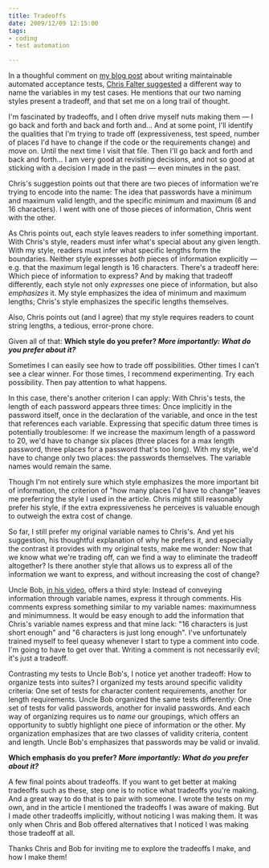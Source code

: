 ```yaml
--- 
title: Tradeoffs
date: 2009/12/09 12:15:00
tags:
- coding
- test automation

---
```


In a thoughful comment on <a href="http://cwd.dhemery.com/2009/11/wmaat/">my blog post</a> about writing maintainable automated acceptance tests, <a href="http://cwd.dhemery.com/2009/11/wmaat/#comment-18843">Chris Falter suggested</a> a different way to name the variables in my test cases. He mentions that our two naming styles present a tradeoff, and that set me on a long trail of thought.

I'm fascinated by tradeoffs, and I often drive myself nuts making them — I go back and forth and back and forth and… And at some point, I'll identify the qualities that I'm trying to trade off (expressiveness, test speed, number of places I'd have to change if the code or the requirements change) and move on. Until the next time I visit that file. Then I'll go back and forth and back and forth… I am very good at revisiting decisions, and not so good at sticking with a decision I made in the past — even minutes in the past.

Chris's suggestion points out that there are two pieces of information we're trying to encode into the name: The idea that passwords have a minimum and maximum valid length, and the specific minimum and maximum (6 and 16 characters). I went with one of those pieces of information, Chris went with the other.

As Chris points out, each style leaves readers to infer something important. With Chris's style, readers must infer what's special about any given length. With my style, readers must infer what specific lengths form the boundaries. Neither style expresses <em>both</em> pieces of information explicitly — e.g. that the maximum legal length is 16 characters. There's a tradeoff here: Which piece of information to express? And by making that tradeoff differently, each style not only <em>expresses</em> one piece of information, but also <em>emphasizes</em> it. My style emphasizes the idea of minimum and maximum lengths; Chris's style emphasizes the specific lengths themselves.

Also, Chris points out (and I agree) that my style requires readers to count string lengths, a tedious, error-prone chore.

Given all of that: <strong>Which style do you prefer? <em>More importantly: What do you prefer about it?</em></strong>

Sometimes I can easily see how to trade off possibilities. Other times I can't see a clear winner. For those times, I recommend experimenting. Try each possibility. Then pay attention to what happens.

In this case, there's another criterion I can apply: With Chris's tests, the length of each password appears three times: Once implicitly in the password itself, once in the declaration of the variable, and once in the test that references each variable. Expressing that specific datum three times is potentially troublesome: If we increase the maximum length of a password to 20, we'd have to change six places (three places for a max length password, three places for a password that's too long). With my style, we'd have to change only two places: the passwords themselves. The variable names would remain the same.

Though I'm not entirely sure which style emphasizes the more important bit of information, the criterion of "how many places I'd have to change" leaves me preferring the style I used in the article. Chris might still reasonably prefer his style, if the extra expressiveness he perceives is valuable enough to outweigh the extra cost of change.

So far, I still prefer my original variable names to Chris's. And yet his suggestion, his thoughtful explanation of why he prefers it, and especially the contrast it provides with my original tests, make me wonder: Now that we know what we're trading off, can we find a way to eliminate the tradeoff altogether? Is there another style that allows us to express all of the information we want to express, and without increasing the cost of change?

Uncle Bob, <a href="http://blog.objectmentor.com/articles/2009/12/07/writing-maintainable-automated-acceptance-tests">in his video</a>, offers a third style: Instead of conveying information through variable names, express it through comments. His comments express something similar to my variable names: maximumness and minimumness. It would be easy enough to add the information that Chris's variable names express and that mine lack: "16 characters is just short enough" and "6 characters is just long enough". I've unfortunately trained myself to feel queasy whenever I start to type a comment into code. I'm going to have to get over that. Writing a comment is not necessarily evil; it's just a tradeoff.

Contrasting my tests to Uncle Bob's, I notice yet another tradeoff: How to organize tests into suites? I organized my tests around specific validity criteria: One set of tests for character content requirements, another for length requirements. Uncle Bob organized the same tests differently: One set of tests for valid passwords, another for invalid passwords. And each way of organizing requires us to <em>name</em> our groupings, which offers an opportunity to subtly highlight one piece of information or the other. My organization emphasizes that are two classes of validity criteria, content and length. Uncle Bob's emphasizes that passwords may be valid or invalid.

<strong>Which emphasis do you prefer? <em>More importantly: What do you prefer about it?</em></strong>

A few final points about tradeoffs. If you want to get better at making tradeoffs such as these, step one is to notice what tradeoffs you're making. And a great way to do that is to pair with someone. I wrote the tests on my own, and in the article I mentioned the tradeoffs I was aware of making. But I made other tradeoffs implicitly, without noticing I was making them. It was only when Chris and Bob offered alternatives that I noticed I was making those tradeoff at all.

Thanks Chris and Bob for inviting me to explore the tradeoffs I make, and how I make them!
